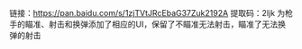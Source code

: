 链接：https://pan.baidu.com/s/1zjTVtJRcEbaG37Zuk2192A 
提取码：2ljk 
为枪手的瞄准、射击和换弹添加了相应的UI，保留了不瞄准无法射击，瞄准了无法换弹的射击
